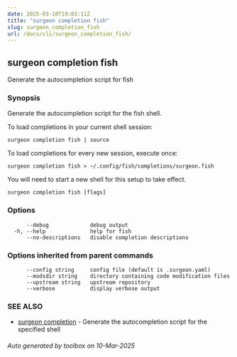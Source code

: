 ```yaml
---
date: 2025-03-10T19:03:11Z
title: "surgeon completion fish"
slug: surgeon_completion_fish
url: /docs/cli/surgeon_completion_fish/
---
```

## surgeon completion fish

Generate the autocompletion script for fish

### Synopsis

Generate the autocompletion script for the fish shell.

To load completions in your current shell session:

	surgeon completion fish | source

To load completions for every new session, execute once:

	surgeon completion fish > ~/.config/fish/completions/surgeon.fish

You will need to start a new shell for this setup to take effect.


```
surgeon completion fish [flags]
```

### Options

```
      --debug             debug output
  -h, --help              help for fish
      --no-descriptions   disable completion descriptions
```

### Options inherited from parent commands

```
      --config string     config file (default is .surgeon.yaml)
      --modsdir string    directory containing code modification files
      --upstream string   upstream repository
      --verbose           display verbose output
```

### SEE ALSO

* [surgeon completion](/surgeon/docs/cli/surgeon_completion/)	 - Generate the autocompletion script for the specified shell

###### Auto generated by toolbox on 10-Mar-2025
